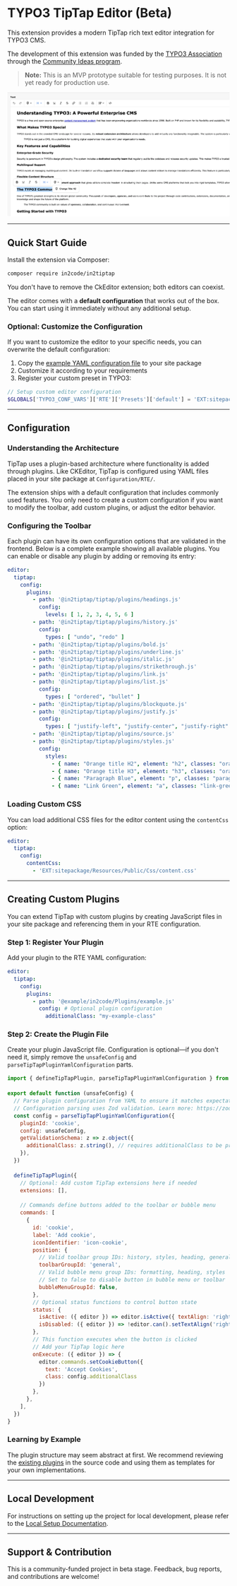 # TYPO3 TipTap Editor (Beta)

This extension provides a modern TipTap rich text editor integration for TYPO3 CMS.

The development of this extension was funded by the [TYPO3 Association](https://typo3.org) through the [Community Ideas program](https://typo3.org/article/members-have-selected-five-ideas-to-be-funded-in-quarter-3-2025).

> **Note:** This is an MVP prototype suitable for testing purposes. It is not yet ready for production use.


![Screenshot of the TipTap Editor Integration in TYPO3](docs/images/example-1.webp)

---

## Quick Start Guide

Install the extension via Composer:

```bash
composer require in2code/in2tiptap
```

You don't have to remove the CkEditor extension; both editors can coexist.

The editor comes with a **default configuration** that works out of the box. You can start using it immediately without any additional setup.

### Optional: Customize the Configuration

If you want to customize the editor to your specific needs, you can overwrite the default configuration:

1. Copy the [example YAML configuration file](Configuration/RTE/Full.yaml) to your site package
2. Customize it according to your requirements
3. Register your custom preset in TYPO3:

```php
// Setup custom editor configuration
$GLOBALS['TYPO3_CONF_VARS']['RTE']['Presets']['default'] = 'EXT:sitepackage/Configuration/RTE/TipTap.yaml';
```

---

## Configuration

### Understanding the Architecture

TipTap uses a plugin-based architecture where functionality is added through plugins. Like CKEditor, TipTap is configured using YAML files placed in your site package at `Configuration/RTE/`.

The extension ships with a default configuration that includes commonly used features. You only need to create a custom configuration if you want to modify the toolbar, add custom plugins, or adjust the editor behavior.

### Configuring the Toolbar

Each plugin can have its own configuration options that are validated in the frontend. Below is a complete example showing all available plugins. You can enable or disable any plugin by adding or removing its entry:

```yaml
editor:
  tiptap:
    config:
      plugins:
        - path: '@in2tiptap/tiptap/plugins/headings.js'
          config:
            levels: [ 1, 2, 3, 4, 5, 6 ]
        - path: '@in2tiptap/tiptap/plugins/history.js'
          config:
            types: [ "undo", "redo" ]
        - path: '@in2tiptap/tiptap/plugins/bold.js'
        - path: '@in2tiptap/tiptap/plugins/underline.js'
        - path: '@in2tiptap/tiptap/plugins/italic.js'
        - path: '@in2tiptap/tiptap/plugins/strikethrough.js'
        - path: '@in2tiptap/tiptap/plugins/link.js'
        - path: '@in2tiptap/tiptap/plugins/list.js'
          config:
            types: [ "ordered", "bullet" ]
        - path: '@in2tiptap/tiptap/plugins/blockquote.js'
        - path: '@in2tiptap/tiptap/plugins/justify.js'
          config:
            types: [ "justify-left", "justify-center", "justify-right" ]
        - path: '@in2tiptap/tiptap/plugins/source.js'
        - path: '@in2tiptap/tiptap/plugins/styles.js'
          config:
            styles:
              - { name: "Orange title H2", element: "h2", classes: "orange" }
              - { name: "Orange title H3", element: "h3", classes: "orange" }
              - { name: "Paragraph Blue", element: "p", classes: "paragraph-blue" }
              - { name: "Link Green", element: "a", classes: "link-green" }
```

### Loading Custom CSS

You can load additional CSS files for the editor content using the `contentCss` option:

```yaml
editor:
  tiptap:
    config:
      contentCss:
        - 'EXT:sitepackage/Resources/Public/Css/content.css'
```

---

## Creating Custom Plugins

You can extend TipTap with custom plugins by creating JavaScript files in your site package and referencing them in your RTE configuration.

### Step 1: Register Your Plugin

Add your plugin to the RTE YAML configuration:

```yaml
editor:
  tiptap:
    config:
      plugins:
        - path: '@example/in2code/Plugins/example.js'
          config: # Optional plugin configuration
            additionalClass: "my-example-class"
```

### Step 2: Create the Plugin File

Create your plugin JavaScript file. Configuration is optional—if you don't need it, simply remove the `unsafeConfig` and `parseTipTapPluginYamlConfiguration` parts.

```js
import { defineTipTapPlugin, parseTipTapPluginYamlConfiguration } from '@in2tiptap/tiptap/index.js'

export default function (unsafeConfig) {
  // Parse plugin configuration from YAML to ensure it matches expectations
  // Configuration parsing uses Zod validation. Learn more: https://zod.dev/
  const config = parseTipTapPluginYamlConfiguration({
    pluginId: 'cookie',
    config: unsafeConfig,
    getValidationSchema: z => z.object({
      additionalClass: z.string(), // requires additionalClass to be provided and be a string
    }),
  })

  defineTipTapPlugin({
    // Optional: Add custom TipTap extensions here if needed
    extensions: [],

    // Commands define buttons added to the toolbar or bubble menu
    commands: [
      {
        id: 'cookie',
        label: 'Add cookie',
        iconIdentifier: 'icon-cookie',
        position: {
          // Valid toolbar group IDs: history, styles, heading, general, formatting, developer
          toolbarGroupId: 'general',
          // Valid bubble menu group IDs: formatting, heading, styles
          // Set to false to disable button in bubble menu or toolbar
          bubbleMenuGroupId: false,
        },
        // Optional status functions to control button state
        status: {
          isActive: ({ editor }) => editor.isActive({ textAlign: 'right' }),
          isDisabled: ({ editor }) => !editor.can().setTextAlign('right'),
        },
        // This function executes when the button is clicked
        // Add your TipTap logic here
        onExecute: ({ editor }) => {
          editor.commands.setCookieButton({
            text: 'Accept Cookies',
            class: config.additionalClass
          })
        },
      },
    ],
  })
}
```

### Learning by Example

The plugin structure may seem abstract at first. We recommend reviewing the [existing plugins](frontend/src/plugins) in the source code and using them as templates for your own implementations.

---

## Local Development

For instructions on setting up the project for local development, please refer to the [Local Setup Documentation](docs/local-setup.md).

---

## Support & Contribution

This is a community-funded project in beta stage. Feedback, bug reports, and contributions are welcome!
